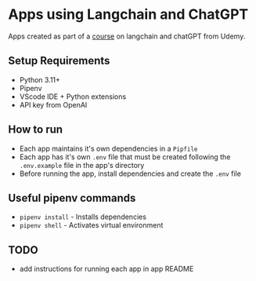 # Apps using Langchain and ChatGPT

Apps created as part of a
[course](https://www.udemy.com/course/chatgpt-and-langchain-the-complete-developers-masterclass/)
on langchain and chatGPT from Udemy.

## Setup Requirements

- Python 3.11+
- Pipenv
- VScode IDE + Python extensions
- API key from OpenAI

## How to run

- Each app maintains it's own dependencies in a `Pipfile`
- Each app has it's own `.env` file that must be created following the
  `.env.example` file in the app's directory
- Before running the app, install dependencies and create the `.env` file

## Useful pipenv commands

- `pipenv install` - Installs dependencies
- `pipenv shell` - Activates virtual environment
 

## TODO

- add instructions for running each app in app README
